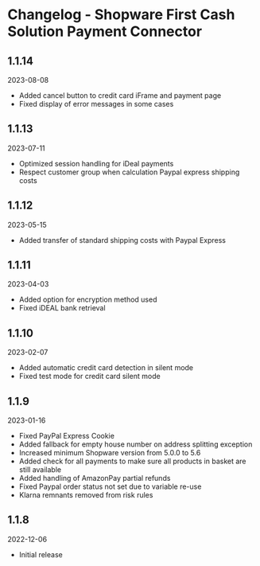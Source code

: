 # Changelog - Shopware First Cash Solution Payment Connector

## 1.1.14
2023-08-08
* Added cancel button to credit card iFrame and payment page
* Fixed display of error messages in some cases

## 1.1.13
2023-07-11
* Optimized session handling for iDeal payments
* Respect customer group when calculation Paypal express shipping costs

## 1.1.12
2023-05-15
* Added transfer of standard shipping costs with Paypal Express

## 1.1.11
2023-04-03
* Added option for encryption method used
* Fixed iDEAL bank retrieval

## 1.1.10
2023-02-07
* Added automatic credit card detection in silent mode
* Fixed test mode for credit card silent mode

## 1.1.9
2023-01-16
* Fixed PayPal Express Cookie
* Added fallback for empty house number on address splitting exception
* Increased minimum Shopware version from 5.0.0 to 5.6
* Added check for all payments to make sure all products in basket are still available
* Added handling of AmazonPay partial refunds
* Fixed Paypal order status not set due to variable re-use
* Klarna remnants removed from risk rules

## 1.1.8
2022-12-06
* Initial release
